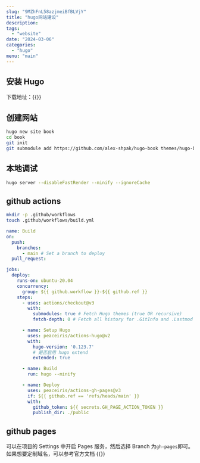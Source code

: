 ```yaml
---
slug: "9MZhFnL58azjmeiBfBLVjY"
title: "hugo网站建设"
description:
tags:
  - "website"
date: "2024-03-06"
categories:
  - "hugo"
menu: "main"
---
```


## 安装 Hugo

下载地址：{{<link href="https://github.com/gohugoio/hugo/releases" text="https://github.com/gohugoio/hugo/releases" target="_blank">}}

## 创建网站

```bash
hugo new site book
cd book
git init
git submodule add https://github.com/alex-shpak/hugo-book themes/hugo-book
```

## 本地调试

```bash
hugo server --disableFastRender --minify --ignoreCache
```

## github actions

```bash
mkdir -p .github/workflows
touch .github/workflows/build.yml
```

```yaml
name: Build
on:
  push:
    branches:
      - main # Set a branch to deploy
  pull_request:

jobs:
  deploy:
    runs-on: ubuntu-20.04
    concurrency:
      group: ${{ github.workflow }}-${{ github.ref }}
    steps:
      - uses: actions/checkout@v3
        with:
          submodules: true # Fetch Hugo themes (true OR recursive)
          fetch-depth: 0 # Fetch all history for .GitInfo and .Lastmod

      - name: Setup Hugo
        uses: peaceiris/actions-hugo@v2
        with:
          hugo-version: '0.123.7'
          # 是否启用 hugo extend
          extended: true

      - name: Build
        run: hugo --minify

      - name: Deploy
        uses: peaceiris/actions-gh-pages@v3
        if: ${{ github.ref == 'refs/heads/main' }}
        with:
          github_token: ${{ secrets.GH_PAGE_ACTION_TOKEN }}
          publish_dir: ./public
```

## github pages

可以在项目的 Settings 中开启 Pages 服务，然后选择 Branch 为`gh-pages`即可。
如果想要定制域名，可以参考官方文档 {{<link href="https://docs.github.com/en/pages/configuring-a-custom-domain-for-your-github-pages-site/about-custom-domains-and-github-pages" text="About custom domains and GitHub Pages" target="_blank">}}
